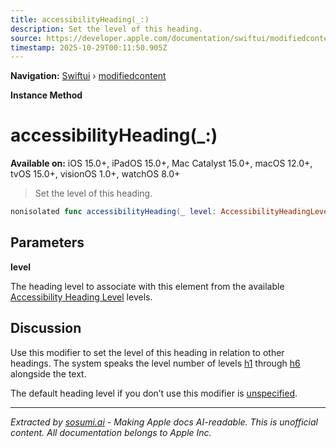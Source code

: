 ```yaml
---
title: accessibilityHeading(_:)
description: Set the level of this heading.
source: https://developer.apple.com/documentation/swiftui/modifiedcontent/accessibilityheading(_:)
timestamp: 2025-10-29T00:11:50.905Z
---
```


**Navigation:** [Swiftui](/documentation/swiftui) › [modifiedcontent](/documentation/swiftui/modifiedcontent)

**Instance Method**

# accessibilityHeading(_:)

**Available on:** iOS 15.0+, iPadOS 15.0+, Mac Catalyst 15.0+, macOS 12.0+, tvOS 15.0+, visionOS 1.0+, watchOS 8.0+

> Set the level of this heading.

```swift
nonisolated func accessibilityHeading(_ level: AccessibilityHeadingLevel) -> ModifiedContent<Content, Modifier>
```

## Parameters

**level**

The heading level to associate with this element from the available [Accessibility Heading Level](/documentation/swiftui/accessibilityheadinglevel) levels.



## Discussion

Use this modifier to set the level of this heading in relation to other headings. The system speaks the level number of levels [h1](/documentation/swiftui/accessibilityheadinglevel/h1) through [h6](/documentation/swiftui/accessibilityheadinglevel/h6) alongside the text.

The default heading level if you don’t use this modifier is [unspecified](/documentation/swiftui/accessibilityheadinglevel/unspecified).

---

*Extracted by [sosumi.ai](https://sosumi.ai) - Making Apple docs AI-readable.*
*This is unofficial content. All documentation belongs to Apple Inc.*
